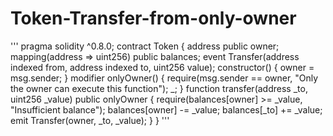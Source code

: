 # Token-Transfer-from-only-owner
 '''
 pragma solidity ^0.8.0;
contract Token {
address public owner;
mapping(address => uint256) public balances;
event Transfer(address indexed from, address indexed to, uint256 value);
constructor() {
owner = msg.sender;
}
modifier onlyOwner() {
require(msg.sender == owner, "Only the owner can execute this
function");
_;
}
function transfer(address _to, uint256 _value) public onlyOwner {
require(balances[owner] >= _value, "Insufficient balance");
balances[owner] -= _value;
balances[_to] += _value;
emit Transfer(owner, _to, _value);
}
}
'''
